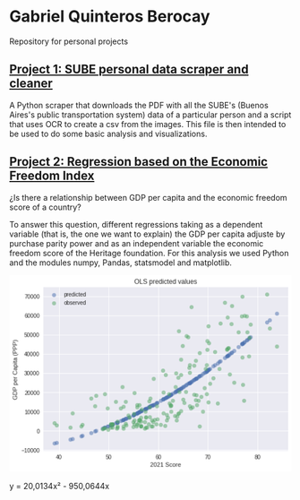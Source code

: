 # Gabriel Quinteros Berocay
Repository for personal projects

## [Project 1: SUBE personal data scraper and cleaner](https://github.com/Gabeeh94/SUBE-Project)

A Python scraper that downloads the PDF with all the SUBE's (Buenos Aires's public transportation system) data of a particular person and a script that uses OCR to create a csv from the images. This file is then intended to be used to do some basic analysis and visualizations.



## [Project 2: Regression based on the Economic Freedom Index](https://github.com/Gabeeh94/Economic-Freedom-Regression)

¿Is there a relationship between GDP per capita and the economic freedom score of a country?

To answer this question, different regressions taking as a dependent variable (that is, the one we want to explain) the GDP per capita adjuste by purchase parity power and as an independent variable the economic freedom score of the Heritage foundation. For this analysis we used Python and the modules numpy, Pandas, statsmodel and matplotlib.

![Final model](https://github.com/Gabeeh94/Economic-Freedom-Regression/blob/a613aba7c42e8d043ad4c7ac7e3d980ca0446269/images/quad%20regression.png)

y = 20,0134x² - 950,0644x
